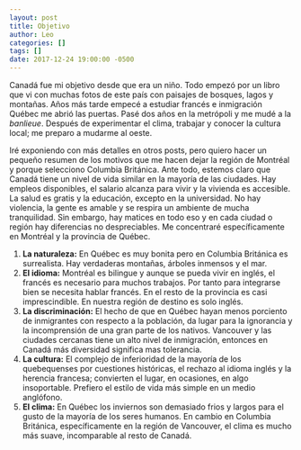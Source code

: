 ```yaml
---
layout: post
title: Objetivo
author: Leo
categories: []
tags: []
date: 2017-12-24 19:00:00 -0500
---
```


Canadá fue mi objetivo desde que era un niño. Todo empezó por un libro que vi con muchas fotos de este país con paisajes de bosques, lagos y montañas. Años más tarde empecé a estudiar francés e inmigración Québec me abrió las puertas. Pasé dos años en la metrópoli y me mudé a la <i>banlieue</i>. Después de experimentar el clima, trabajar y conocer la cultura local; me preparo a mudarme al oeste.

Iré exponiendo con más detalles en otros posts, pero quiero hacer un pequeño resumen de los motivos que me hacen dejar la región de Montréal y porque selecciono Columbia Británica. 
Ante todo, estemos claro que Canadá tiene un nivel de vida similar en la mayoría de las ciudades. Hay empleos disponibles, el salario alcanza para vivir y la vivienda es accesible. La salud es gratis y la educación, excepto en la universidad. No hay violencia, la gente es amable y se respira un ambiente de mucha tranquilidad. Sin embargo, hay matices en todo eso y en cada ciudad o región hay diferencias no despreciables. Me concentraré específicamente en Montréal y la provincia de Québec.
<ol>
<li><strong>La naturaleza:</strong> En Québec es muy bonita pero en Columbia Británica es surrealista. Hay verdaderas montañas, árboles inmensos y el mar.</li>
<li><strong>El idioma:</strong> Montréal es bilingue y aunque se pueda vivir en inglés, el francés es necesario para muchos trabajos. Por tanto para integrarse bien se necesita hablar francés. En el resto de la provincia es casi imprescindible. En nuestra región de destino es solo inglés.</li>
<li><strong>La discriminación:</strong> El hecho de que en Québec hayan menos porciento de inmigrantes con respecto a la población, da lugar para la ignorancia y la incomprensión de una gran parte de los nativos. Vancouver y las ciudades cercanas tiene un alto nivel de inmigración, entonces en Canadá más diversidad significa mas tolerancia.</li>
<li><strong>La cultura:</strong> El complejo de inferioridad de la mayoría de los quebequenses por cuestiones históricas, el rechazo al idioma inglés y la herencia francesa; convierten el lugar, en ocasiones, en algo insoportable. Prefiero el estilo de vida más simple en un medio anglófono.</li>
<li><strong>El clima:</strong> En Québec los inviernos son demasiado frios y largos para el gusto de la mayoría de los seres humanos. En cambio en Columbia Británica, específicamente en la región de Vancouver, el clima es mucho más suave, incomparable al resto de Canadá.</li>
</ol>

